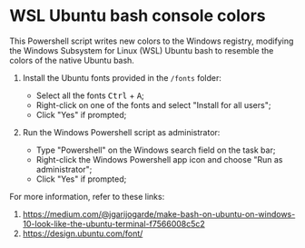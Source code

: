 # WSL Ubuntu bash console colors

This Powershell script writes new colors to the Windows registry, modifying the Windows Subsystem for Linux (WSL) Ubuntu bash to resemble the colors of the native Ubuntu bash.

1. Install the Ubuntu fonts provided in the `/fonts` folder:
    * Select all the fonts <kbd>Ctrl</kbd> + <kbd>A</kbd>;
    * Right-click on one of the fonts and select "Install for all users";
    * Click "Yes" if prompted;

2. Run the Windows Powershell script as administrator:
    * Type "Powershell" on the Windows search field on the task bar;
    * Right-click the Windows Powershell app icon and choose "Run as administrator";
    * Click "Yes" if prompted;

For more information, refer to these links:

1. https://medium.com/@jgarijogarde/make-bash-on-ubuntu-on-windows-10-look-like-the-ubuntu-terminal-f7566008c5c2
2. https://design.ubuntu.com/font/
